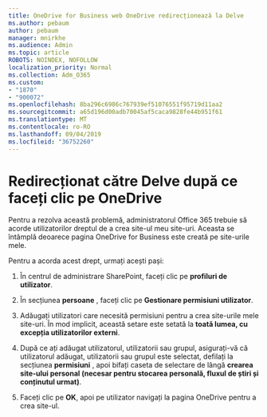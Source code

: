 ```yaml
---
title: OneDrive for Business web OneDrive redirecționează la Delve
ms.author: pebaum
author: pebaum
manager: mnirkhe
ms.audience: Admin
ms.topic: article
ROBOTS: NOINDEX, NOFOLLOW
localization_priority: Normal
ms.collection: Adm_O365
ms.custom:
- "1870"
- "900072"
ms.openlocfilehash: 8ba296c6986c767939ef51076551f95719d11aa2
ms.sourcegitcommit: a65d196d00adb70045af5caca9828fe44b951f61
ms.translationtype: MT
ms.contentlocale: ro-RO
ms.lasthandoff: 09/04/2019
ms.locfileid: "36752260"
---
```

# <a name="redirected-to-delve-after-you-click-onedrive"></a>Redirecționat către Delve după ce faceți clic pe OneDrive

Pentru a rezolva această problemă, administratorul Office 365 trebuie să acorde utilizatorilor dreptul de a crea site-ul meu site-uri. Aceasta se întâmplă deoarece pagina OneDrive for Business este creată pe site-urile mele.

Pentru a acorda acest drept, urmați acești pași:

1. În centrul de administrare SharePoint, faceți clic pe **profiluri de utilizator**.

2. În secțiunea **persoane** , faceți clic pe **Gestionare permisiuni utilizator**.

3. Adăugați utilizatori care necesită permisiuni pentru a crea site-urile mele site-uri. În mod implicit, această setare este setată la **toată lumea, cu excepția utilizatorilor externi**.

4. După ce ați adăugat utilizatorul, utilizatorii sau grupul, asigurați-vă că utilizatorul adăugat, utilizatorii sau grupul este selectat, defilați la secțiunea **permisiuni** , apoi bifați caseta de selectare de lângă **crearea site-ului personal (necesar pentru stocarea personală, fluxul de știri și conținutul urmat)**.

5. Faceți clic pe **OK**, apoi pe utilizator navigați la pagina OneDrive pentru a crea site-ul.
